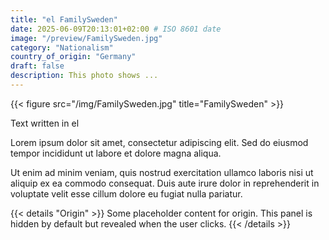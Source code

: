 ```yaml
---
title: "el FamilySweden"
date: 2025-06-09T20:13:01+02:00 # ISO 8601 date
image: "/preview/FamilySweden.jpg"
category: "Nationalism"
country_of_origin: "Germany"
draft: false
description: This photo shows ...
---
```


{{< figure src="/img/FamilySweden.jpg" title="FamilySweden" >}}

Text written in el

Lorem ipsum dolor sit amet, consectetur adipiscing elit. Sed do eiusmod tempor incididunt ut labore et dolore magna aliqua.

Ut enim ad minim veniam, quis nostrud exercitation ullamco laboris nisi ut aliquip ex ea commodo consequat. Duis aute irure dolor in reprehenderit in voluptate velit esse cillum dolore eu fugiat nulla pariatur.


{{< details "Origin" >}}
Some placeholder content for origin. This panel is hidden by default but revealed when the user clicks.
{{< /details >}}

